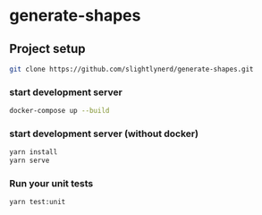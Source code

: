# generate-shapes

## Project setup

```bash
git clone https://github.com/slightlynerd/generate-shapes.git
```

### start development server

```bash
docker-compose up --build
```

### start development server (without docker)

```bash
yarn install
yarn serve
```

### Run your unit tests

```bash
yarn test:unit
```
